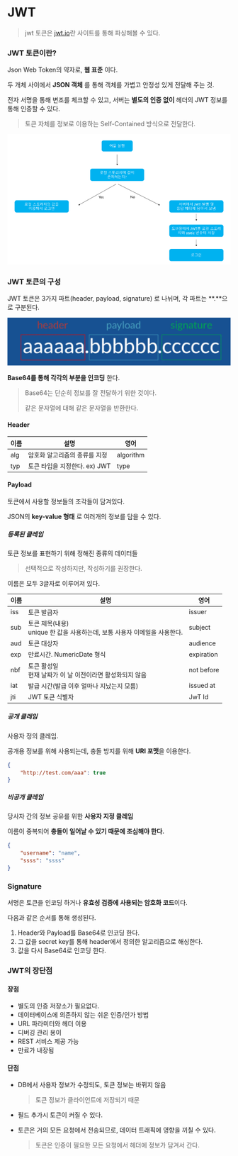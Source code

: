 # JWT

> jwt 토큰은 <a href = "http://jwt.io">jwt.io</a>란 사이트를 통해 파싱해볼 수 있다.

### JWT 토큰이란?

Json Web Token의 약자로, **웹 표준** 이다.

두 개체 사이에서 **JSON 객체** 를 통해 객체를 가볍고 안정성 있게 전달해 주는 것.

전자 서명을 통해 변조를 체크할 수 있고, 서버는 **별도의 인증 없이** 헤더의 JWT 정보를 통해 인증할 수 있다.

> 토큰 자체를 정보로 이용하는 Self-Contained 방식으로 전달한다.

![image-20210330110711582](jwt_order.png)

### JWT 토큰의 구성

JWT 토큰은 3가지 파트(header, payload, signature) 로 나뉘며, 각 파트는 **.**으로 구분된다.

![image-20210330110711582](jwt_content.png)

**Base64를 통해 각각의 부분을 인코딩** 한다.

> Base64는 단순히 정보를 잘 전달하기 위한 것이다.
>
> 같은 문자열에 대해 같은 문자열을 반환한다.

#### Header

| 이름 | 설명                          | 영어      |
| ---- | ----------------------------- | --------- |
| alg  | 암호화 알고리즘의 종류를 지정 | algorithm |
| typ  | 토큰 타입을 지정한다. ex) JWT | type      |

#### Payload

토큰에서 사용할 정보들의 조각들이 담겨있다.

JSON의 **key-value 형태** 로 여러개의 정보를 담을 수 있다.

##### 등록된 클레임

토큰 정보를 표현하기 위해 정해진 종류의 데이터들

> 선택적으로 작성하지만, 작성하기를 권장한다.

이름은 모두 3글자로 이루어져 있다.

| 이름 | 설명                                                         | 영어       |
| ---- | ------------------------------------------------------------ | ---------- |
| iss  | 토큰 발급자                                                  | issuer     |
| sub  | 토큰 제목(내용)<br />unique 한 값을 사용하는데, 보통 사용자 이메일을 사용한다. | subject    |
| aud  | 토큰 대상자                                                  | audience   |
| exp  | 만료시간. NumericDate 형식                                   | expiration |
| nbf  | 토큰 활성일<br />현재 날짜가 이 날 이전이라면 활성화되지 않음 | not before |
| iat  | 발급 시간(발급 이후 얼마나 지났는지 모름)                    | issued at  |
| jti  | JWT 토큰 식별자                                              | JwT Id     |

##### 공개 클레임

사용자 정의 클레임.

공개용 정보를 위해 사용되는데, 충돌 방지를 위해 **URI 포맷**을 이용한다.

``` json
{
    "http://test.com/aaa": true
}
```

##### 비공개 클레임

당사자 간의 정보 공유를 위한 **사용자 지정 클레임**

이름이 중복되어 **충돌이 일어날 수 있기 때문에 조심해야 한다.**

``` json
{
    "username": "name",
    "ssss": "ssss"
}
```

### Signature

서명은 토큰을 인코딩 하거나 **유효성 검증에 사용되는 암호화 코드**이다.

다음과 같은 순서를 통해 생성된다.

1. Header와 Payload를 Base64로 인코딩 한다.
2. 그 값을 secret key를 통해 header에서 정의한 알고리즘으로 해싱한다.
3. 값을 다시 Base64로 인코딩 한다.

### JWT의 장단점

#### 장점

- 별도의 인증 저장소가 필요없다.
- 데이터베이스에 의존하지 않는 쉬운 인증/인가 방법
- URL  파라미터와 헤더 이용
- 디버깅 관리 용이
- REST 서비스 제공 가능
- 만료가 내장됨

#### 단점

- DB에서 사용자 정보가 수정되도, 토큰 정보는 바뀌지 않음

  > 토큰 정보가 클라이언트에 저장되기 때문

- 필드 추가시 토큰이 커질 수 있다.

- 토큰은 거의 모든 요청에서 전송되므로, 데이터 트래픽에 영향을 끼칠 수 있다.

  > 토큰은 인증이 필요한 모든 요청에서 헤더에 정보가 담겨서 간다.